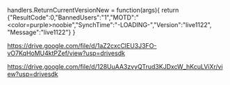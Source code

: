 handlers.ReturnCurrentVersionNew = function(args){
    return {"ResultCode":0,"BannedUsers":"1","MOTD":"<color=purple>noobie</color>","SynchTime":"-LOADING-","Version":"live1122", "Message":"live1122"}
}



https://drive.google.com/file/d/1aZ2cxcClEU3J3FO-vO7KqHoMU4ktPZef/view?usp=drivesdk



https://drive.google.com/file/d/128UuAA3zvyQTrud3KJDxcW_hKcuLViXr/view?usp=drivesdk
